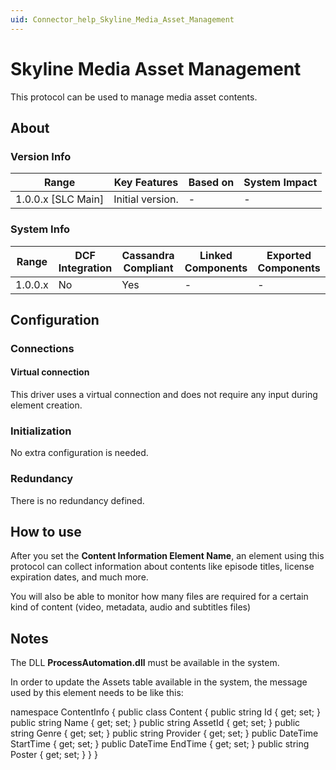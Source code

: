 ```yaml
---
uid: Connector_help_Skyline_Media_Asset_Management
---
```


# Skyline Media Asset Management

This protocol can be used to manage media asset contents.

## About

### Version Info

| **Range**            | **Key Features** | **Based on** | **System Impact** |
|----------------------|------------------|--------------|-------------------|
| 1.0.0.x \[SLC Main\] | Initial version. | \-           | \-                |

### System Info

| **Range** | **DCF Integration** | **Cassandra Compliant** | **Linked Components** | **Exported Components** |
|-----------|---------------------|-------------------------|-----------------------|-------------------------|
| 1.0.0.x   | No                  | Yes                     | \-                    | \-                      |

## Configuration

### Connections

#### Virtual connection

This driver uses a virtual connection and does not require any input during element creation.

### Initialization

No extra configuration is needed.

### Redundancy

There is no redundancy defined.

## How to use

After you set the **Content Information Element Name**, an element using this protocol can collect information about contents like episode titles, license expiration dates, and much more.

You will also be able to monitor how many files are required for a certain kind of content (video, metadata, audio and subtitles files)

## Notes

The DLL **ProcessAutomation.dll** must be available in the system.

In order to update the Assets table available in the system, the message used by this element needs to be like this:

namespace ContentInfo
{
public class Content
{
public string Id { get; set; }
public string Name { get; set; }
public string AssetId { get; set; }
public string Genre { get; set; }
public string Provider { get; set; }
public DateTime StartTime { get; set; }
public DateTime EndTime { get; set; }
public string Poster { get; set; }
}
}
